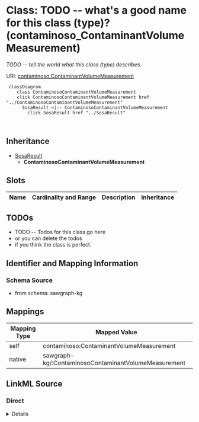 

# Class: TODO -- what's a good name for this class (type)? (contaminoso_ContaminantVolumeMeasurement)


_TODO -- tell the world what this class (type) describes._





URI: [contaminoso:ContaminantVolumeMeasurement](http://sawgraph.spatialai.org/v1/contaminoso#ContaminantVolumeMeasurement)






```mermaid
 classDiagram
    class ContaminosoContaminantVolumeMeasurement
    click ContaminosoContaminantVolumeMeasurement href "../ContaminosoContaminantVolumeMeasurement"
      SosaResult <|-- ContaminosoContaminantVolumeMeasurement
        click SosaResult href "../SosaResult"
      
      
```





## Inheritance
* [SosaResult](../classes/SosaResult.md)
    * **ContaminosoContaminantVolumeMeasurement**



## Slots

| Name | Cardinality and Range | Description | Inheritance |
| ---  | --- | --- | --- |









## TODOs

* TODO -- Todos for this class go here
* or you can delete the todos
* if you think the class is perfect.

## Identifier and Mapping Information







### Schema Source


* from schema: sawgraph-kg




## Mappings

| Mapping Type | Mapped Value |
| ---  | ---  |
| self | contaminoso:ContaminantVolumeMeasurement |
| native | sawgraph-kg/:ContaminosoContaminantVolumeMeasurement |







## LinkML Source

<!-- TODO: investigate https://stackoverflow.com/questions/37606292/how-to-create-tabbed-code-blocks-in-mkdocs-or-sphinx -->

### Direct

<details>
```yaml
name: contaminoso_ContaminantVolumeMeasurement
description: TODO -- tell the world what this class (type) describes.
title: TODO -- what's a good name for this class (type)?
todos:
- TODO -- Todos for this class go here
- or you can delete the todos
- if you think the class is perfect.
notes:
- Class with 733 occurences.
from_schema: sawgraph-kg
is_a: sosa_Result
class_uri: contaminoso:ContaminantVolumeMeasurement

```
</details>

### Induced

<details>
```yaml
name: contaminoso_ContaminantVolumeMeasurement
description: TODO -- tell the world what this class (type) describes.
title: TODO -- what's a good name for this class (type)?
todos:
- TODO -- Todos for this class go here
- or you can delete the todos
- if you think the class is perfect.
notes:
- Class with 733 occurences.
from_schema: sawgraph-kg
is_a: sosa_Result
class_uri: contaminoso:ContaminantVolumeMeasurement

```
</details>